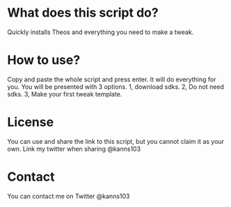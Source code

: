 # What does this script do?
Quickly installs Theos and everything you need to make a tweak.

# How to use?
Copy and paste the whole script and press enter. It will do everything for you. You will be presented with 3 options. 1, download sdks. 2, Do not need sdks. 3, Make your first tweak template.

# License
You can use and share the link to this script, but you cannot claim it as your own. Link my twitter when sharing @kanns103

# Contact
You can contact me on Twitter @kanns103
